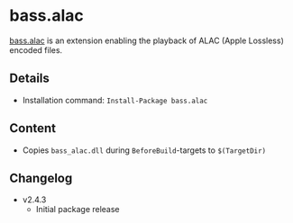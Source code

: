 bass.alac
===

[bass.alac] is an extension enabling the playback of ALAC (Apple Lossless) encoded files.

Details
---
  - Installation command: ``Install-Package bass.alac``

Content
---
  - Copies ``bass_alac.dll`` during ``BeforeBuild``-targets to ``$(TargetDir)``

Changelog
---
  - v2.4.3
      - Initial package release

[bass.alac]:       http://www.un4seen.com/bass.html